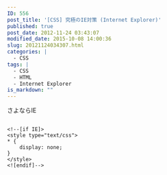 ```yaml
---
ID: 556
post_title: '[CSS] 究極のIE対策 (Internet Explorer)'
published: true
post_date: 2012-11-24 03:43:07
modified_date: 2015-10-08 14:00:36
slug: 20121124034307.html
categories: |
  - CSS
tags: |
  - CSS
  - HTML
  - Internet Explorer
is_markdown: ""
---
```

さよならIE
<!--more-->
<pre class="language-html"><code>
&lt;!--[if IE]&gt;
&lt;style type=&quot;text/css&quot;&gt;
* {
    display: none; 
}
&lt;/style&gt;
&lt;![endif]--&gt;
</code></pre>